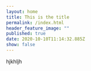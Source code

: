 ```yaml
---
layout: home
title: This is the title
permalink: /index.html
header_feature_image: ""
published: true
date: 2020-10-10T11:14:32.885Z
show: false
---
```

hjkhljh
